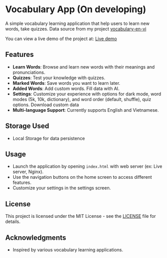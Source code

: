 # Vocabulary App (On developing)

A simple vocabulary learning application that help users to learn new words, take quizzes. Data source from my project [vocabulary-en-vi](https://github.com/vemines/vocabulary-en-vi)

You can view a live demo of the project at: [Live demo](https://vemines.github.io/vocabulary)

## Features

- **Learn Words**: Browse and learn new words with their meanings and pronunciations.
- **Quizzes**: Test your knowledge with quizzes.
- **Marked Words**: Save words you want to learn later.
- **Added Words**: Add custom words. Fill data with AI.
- **Settings**: Customize your experience with options for dark mode, word modes (5k, 10k, dictionary), and word order (default, shuffle), quiz options. Download custom data
- **Multi-language Support**: Currently supports English and Vietnamese.

## Storage Used

- Local Storage for data persistence

## Usage

- Launch the application by opening `index.html` with web server (ex: Live server, Nginx).
- Use the navigation buttons on the home screen to access different features.
- Customize your settings in the settings screen.

## License

This project is licensed under the MIT License - see the [LICENSE](LICENSE) file for details.

## Acknowledgments

- Inspired by various vocabulary learning applications.
